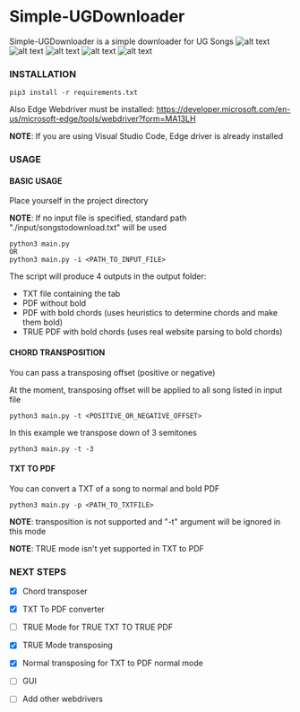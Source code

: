 # Simple-UGDownloader
Simple-UGDownloader is a simple downloader for UG Songs
![alt text](images/execution.png)
![alt text](images/output2.png)
![alt text](images/output0.png)
![alt text](images/output1.png)
![alt text](images/input.png)

### INSTALLATION

```
pip3 install -r requirements.txt
```
Also Edge Webdriver must be installed: https://developer.microsoft.com/en-us/microsoft-edge/tools/webdriver?form=MA13LH

**NOTE**: If you are using Visual Studio Code, Edge driver is already installed

### USAGE

#### BASIC USAGE
Place yourself in the project directory

**NOTE**: If no input file is specified, standard path "./input/songstodownload.txt" will be used

```
python3 main.py
OR
python3 main.py -i <PATH_TO_INPUT_FILE>
```

The script will produce 4 outputs in the output folder:
* TXT file containing the tab
* PDF without bold
* PDF with bold chords (uses heuristics to determine chords and make them bold)
* TRUE PDF with bold chords (uses real website parsing to bold chords)

#### CHORD TRANSPOSITION
You can pass a transposing offset (positive or negative)

At the moment, transposing offset will be applied to all song listed in input file

```
python3 main.py -t <POSITIVE_OR_NEGATIVE_OFFSET>
```

In this example we transpose down of 3 semitones
```
python3 main.py -t -3
```

#### TXT TO PDF
You can convert a TXT of a song to normal and bold PDF

```
python3 main.py -p <PATH_TO_TXTFILE>
```

**NOTE**: transposition is not supported and "-t" argument will be ignored in this mode

**NOTE**: TRUE mode isn't yet supported in TXT to PDF

### NEXT STEPS
* [X] Chord transposer
* [X] TXT To PDF converter
* [ ] TRUE Mode for TRUE TXT TO TRUE PDF
* [X] TRUE Mode transposing
* [X] Normal transposing for TXT to PDF normal mode
* [ ] GUI
* [ ] Add other webdrivers


